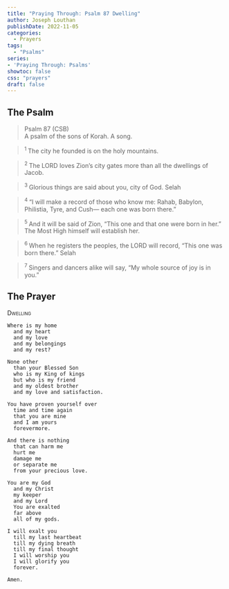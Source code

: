 ```yaml
---
title: "Praying Through: Psalm 87 Dwelling"
author: Joseph Louthan
publishDate: 2022-11-05
categories:
  - Prayers
tags:
  - "Psalms"
series:
- 'Praying Through: Psalms'
showtoc: false
css: "prayers"
draft: false
---
```

## The Psalm

>Psalm 87 (CSB)  
> A psalm of the sons of Korah. A song. 

><sup> 1 </sup> The city he founded is on the holy mountains. 

><sup> 2 </sup> The LORD loves Zion’s city gates more than all the dwellings of Jacob. 

><sup> 3 </sup> Glorious things are said about you, city of God. Selah 

><sup> 4 </sup> “I will make a record of those who know me: Rahab, Babylon, Philistia, Tyre, and Cush— each one was born there.” 

><sup> 5 </sup> And it will be said of Zion, “This one and that one were born in her.” The Most High himself will establish her. 

><sup> 6 </sup> When he registers the peoples, the LORD will record, “This one was born there.” Selah 

><sup> 7 </sup> Singers and dancers alike will say, “My whole source of joy is in you.”

## The Prayer

<div style="font-variant: small-caps;">
Dwelling
</div>

```text
Where is my home
  and my heart
  and my love
  and my belongings
  and my rest?

None other
  than your Blessed Son
  who is my King of kings
  but who is my friend
  and my oldest brother
  and my love and satisfaction.

You have proven yourself over
  time and time again
  that you are mine
  and I am yours
  forevermore.

And there is nothing
  that can harm me
  hurt me
  damage me
  or separate me
  from your precious love.

You are my God
  and my Christ
  my keeper
  and my Lord
  You are exalted
  far above
  all of my gods.

I will exalt you
  till my last heartbeat
  till my dying breath
  till my final thought
  I will worship you
  I will glorify you
  forever.

Amen.
```

